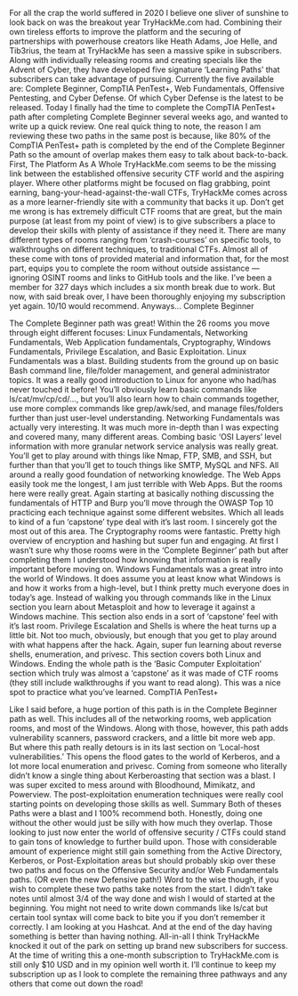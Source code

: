 For all the crap the world suffered in 2020 I believe one sliver of sunshine to look back on was the breakout year TryHackMe.com had. Combining their own tireless efforts to improve the platform and the securing of partnerships with powerhouse creators like Heath Adams, Joe Helle, and Tib3rius, the team at TryHackMe has seen a massive spike in subscribers. Along with individually releasing rooms and creating specials like the Advent of Cyber, they have developed five signature ‘Learning Paths’ that subscribers can take advantage of pursuing. Currently the five available are: Complete Beginner, CompTIA PenTest+, Web Fundamentals, Offensive Pentesting, and Cyber Defense. Of which Cyber Defense is the latest to be released.
Today I finally had the time to complete the CompTIA PenTest+ path after completing Complete Beginner several weeks ago, and wanted to write up a quick review.
One real quick thing to note, the reason I am reviewing these two paths in the same post is because, like 80% of the CompTIA PenTest+ path is completed by the end of the Complete Beginner Path so the amount of overlap makes them easy to talk about back-to-back.
First, The Platform As A Whole
TryHackMe.com seems to be the missing link between the established offensive security CTF world and the aspiring player. Where other platforms might be focused on flag grabbing, point earning, bang-your-head-against-the-wall CTFs, TryHackMe comes across as a more learner-friendly site with a community that backs it up. Don’t get me wrong is has extremely difficult CTF rooms that are great, but the main purpose (at least from my point of view) is to give subscribers a place to develop their skills with plenty of assistance if they need it. There are many different types of rooms ranging from ‘crash-courses’ on specific tools, to walkthroughs on different techniques, to traditional CTFs. Almost all of these come with tons of provided material and information that, for the most part, equips you to complete the room without outside assistance — ignoring OSINT rooms and links to GitHub tools and the like. I’ve been a member for 327 days which includes a six month break due to work. But now, with said break over, I have been thoroughly enjoying my subscription yet again. 10/10 would recommend. Anyways...
Complete Beginner

The Complete Beginner path was great! Within the 26 rooms you move through eight different focuses: Linux Fundamentals, Networking Fundamentals, Web Application fundamentals, Cryptography, Windows Fundamentals, Privilege Escalation, and Basic Exploitation.
Linux Fundamentals was a blast. Building students from the ground up on basic Bash command line, file/folder management, and general administrator topics. It was a really good introduction to Linux for anyone who had/has never touched it before! You’ll obviously learn basic commands like ls/cat/mv/cp/cd/…, but you’ll also learn how to chain commands together, use more complex commands like grep/awk/sed, and manage files/folders further than just user-level understanding.
Networking Fundamentals was actually very interesting. It was much more in-depth than I was expecting and covered many, many different areas. Combing basic ‘OSI Layers’ level information with more granular network service analysis was really great. You’ll get to play around with things like Nmap, FTP, SMB, and SSH, but further than that you’ll get to touch things like SMTP, MySQL and NFS. All around a really good foundation of networking knowledge.
The Web Apps easily took me the longest, I am just terrible with Web Apps. But the rooms here were really great. Again starting at basically nothing discussing the fundamentals of HTTP and Burp you’ll move through the OWASP Top 10 practicing each technique against some different websites. Which all leads to kind of a fun ‘capstone’ type deal with it’s last room. I sincerely got the most out of this area.
The Cryptography rooms were fantastic. Pretty high overview of encryption and hashing but super fun and engaging. At first I wasn’t sure why those rooms were in the ‘Complete Beginner’ path but after completing them I understood how knowing that information is really important before moving on.
Windows Fundamentals was a great intro into the world of Windows. It does assume you at least know what Windows is and how it works from a high-level, but I think pretty much everyone does in today’s age. Instead of walking you through commands like in the Linux section you learn about Metasploit and how to leverage it against a Windows machine. This section also ends in a sort of ‘capstone’ feel with it’s last room.
Privilege Escalation and Shells is where the heat turns up a little bit. Not too much, obviously, but enough that you get to play around with what happens after the hack. Again, super fun learning about reverse shells, enumeration, and privesc. This section covers both Linux and Windows.
Ending the whole path is the ‘Basic Computer Exploitation’ section which truly was almost a ‘capstone’ as it was made of CTF rooms (they still include walkthroughs if you want to read along). This was a nice spot to practice what you’ve learned.
CompTIA PenTest+

Like I said before, a huge portion of this path is in the Complete Beginner path as well. This includes all of the networking rooms, web application rooms, and most of the Windows. Along with those, however, this path adds vulnerability scanners, password crackers, and a little bit more web app.
But where this path really detours is in its last section on ‘Local-host vulnerabilities.’ This opens the flood gates to the world of Kerberos, and a lot more local enumeration and privesc. Coming from someone who literally didn’t know a single thing about Kerberoasting that section was a blast. I was super excited to mess around with Bloodhound, Mimikatz, and Powerview. The post-exploitation enumeration techniques were really cool starting points on developing those skills as well.
Summary
Both of theses Paths were a blast and I 100% recommend both. Honestly, doing one without the other would just be silly with how much they overlap. Those looking to just now enter the world of offensive security / CTFs could stand to gain tons of knowledge to further build upon. Those with considerable amount of experience might still gain something from the Active Directory, Kerberos, or Post-Exploitation areas but should probably skip over these two paths and focus on the Offensive Security and/or Web Fundamentals paths. (OR even the new Defensive path!)
Word to the wise though, if you wish to complete these two paths take notes from the start. I didn’t take notes until almost 3/4 of the way done and wish I would of started at the beginning. You might not need to write down commands like ls/cat but certain tool syntax will come back to bite you if you don’t remember it correctly. I am looking at you Hashcat. And at the end of the day having something is better than having nothing.
All-in-all I think TryHackMe knocked it out of the park on setting up brand new subscribers for success. At the time of writing this a one-month subscription to TryHackMe.com is still only $10 USD and in my opinion well worth it. I’ll continue to keep my subscription up as I look to complete the remaining three pathways and any others that come out down the road!
